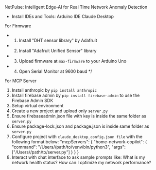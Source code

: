NetPulse: Intelligent Edge-AI for Real Time Network Anomaly Detection

* Install IDEs and Tools:
Arduino IDE
Claude Desktop

For Firmware
 * 1. Install "DHT sensor library" by Adafruit
 * 2. Install "Adafruit Unified Sensor" library
 * 3. Upload firmware at `max-firmware` to your Arduino Uno
 * 4. Open Serial Monitor at 9600 baud
 */

 For MCP Server
 1. Install anthropic by `pip install anthropic`
 2. Install firebase admin by `pip install firebase-admin` to use the Firebase Admin SDK
 3. Setup virtual environment
 5. Create a new project and upload only `server.py`
 6. Ensure firebaseadmin.json file with key is inside the same folder as `server.py`
 7. Ensure package-lock.json and package.json is inside same folder as `server.py`
 8. Configure project with `claude_desktop_config.json file` with the following format below:
  "mcpServers": {
    "home-network-copilot": {
      "command": "/Users/<user>/path/to/venv/bin/python3",
      "args": ["/Users/<user>/path/to/server.py"]
    }
  }
}
9. Interact with chat interface to ask sample prompts like:
What is my network health status?
How can I optimize my network performance?
